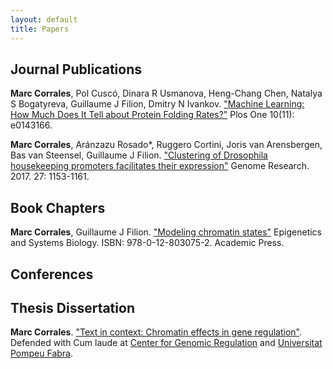 ```yaml
---
layout: default
title: Papers
---
```


## Journal Publications

**Marc Corrales**, Pol Cuscó, Dinara R Usmanova, Heng-Chang Chen, Natalya
S Bogatyreva, Guillaume J Filion, Dmitry N Ivankov. ["Machine
Learning: How Much Does It Tell about Protein Folding
Rates?"](https://doi.org/10.1371/journal.pone.0143166) 
Plos One 10(11): e0143166.

**Marc Corrales**, Aránzazu Rosado*, Ruggero Cortini, Joris van
Arensbergen, Bas van Steensel, Guillaume J Filion. ["Clustering of
Drosophila housekeeping promoters facilitates their
expression"](https://doi.org/10.1101/gr.211433.116) Genome Research. 2017. 27: 1153-1161. 

## Book Chapters

**Marc Corrales**, Guillaume J Filion. ["Modeling chromatin
states"](https://doi.org/10.1016/B978-0-12-803075-2.00002-7)
Epigenetics and Systems Biology. ISBN: 978-0-12-803075-2. Academic Press.

## Conferences


## Thesis Dissertation

**Marc Corrales**. ["Text in context: Chromatin effects in gene
regulation"](https://www.dropbox.com/s/65g5s6578arv4ko/Thesis_MCB.pdf?dl=1).
Defended with Cum laude at [Center for Genomic
Regulation](http://www.crg.eu) and [Universitat Pompeu Fabra](https://www.upf.edu/).
